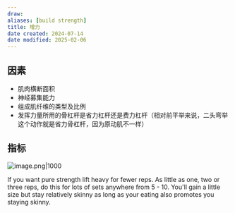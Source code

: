 ```yaml
---
draw:
aliases: [build strength]
title: 增力
date created: 2024-07-14
date modified: 2025-02-06
---
```


## 因素

- 肌肉横断面积
- 神经募集能力
- 组成肌纤维的类型及比例
- 发挥力量所用的骨杠杆是省力杠杆还是费力杠杆（相对前平举来说，二头弯举这个动作就是省力骨杠杆，因为原动肌不一样）

## 指标

![image.png|1000](https://imagehosting4picgo.oss-cn-beijing.aliyuncs.com/imagehosting/fix-dir%2Fpicgo%2Fpicgo-clipboard-images%2F2024%2F07%2F27%2F16-45-47-341df5604baeb9263d061a4c7bfd217e-20240727164547-ed3c8d.png)

If you want pure strength lift heavy for fewer reps. As little as one, two or three reps, do this for lots of sets anywhere from 5 - 10. You'll gain a little size but stay relatively skinny as long as your eating also promotes you staying skinny.
